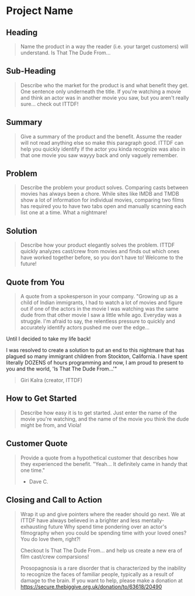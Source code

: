 # Project Name #

<!-- 
> This material was originally posted [here](http://www.quora.com/What-is-Amazons-approach-to-product-development-and-product-management). It is reproduced here for posterities sake.

There is an approach called "working backwards" that is widely used at Amazon. They work backwards from the customer, rather than starting with an idea for a product and trying to bolt customers onto it. While working backwards can be applied to any specific product decision, using this approach is especially important when developing new products or features.

For new initiatives a product manager typically starts by writing an internal press release announcing the finished product. The target audience for the press release is the new/updated product's customers, which can be retail customers or internal users of a tool or technology. Internal press releases are centered around the customer problem, how current solutions (internal or external) fail, and how the new product will blow away existing solutions.

If the benefits listed don't sound very interesting or exciting to customers, then perhaps they're not (and shouldn't be built). Instead, the product manager should keep iterating on the press release until they've come up with benefits that actually sound like benefits. Iterating on a press release is a lot less expensive than iterating on the product itself (and quicker!).

If the press release is more than a page and a half, it is probably too long. Keep it simple. 3-4 sentences for most paragraphs. Cut out the fat. Don't make it into a spec. You can accompany the press release with a FAQ that answers all of the other business or execution questions so the press release can stay focused on what the customer gets. My rule of thumb is that if the press release is hard to write, then the product is probably going to suck. Keep working at it until the outline for each paragraph flows. 

Oh, and I also like to write press-releases in what I call "Oprah-speak" for mainstream consumer products. Imagine you're sitting on Oprah's couch and have just explained the product to her, and then you listen as she explains it to her audience. That's "Oprah-speak", not "Geek-speak".

Once the project moves into development, the press release can be used as a touchstone; a guiding light. The product team can ask themselves, "Are we building what is in the press release?" If they find they're spending time building things that aren't in the press release (overbuilding), they need to ask themselves why. This keeps product development focused on achieving the customer benefits and not building extraneous stuff that takes longer to build, takes resources to maintain, and doesn't provide real customer benefit (at least not enough to warrant inclusion in the press release).
 -->
 
## Heading ##
  > Name the product in a way the reader (i.e. your target customers) will understand.
  > Is That The Dude From...

## Sub-Heading ##
  > Describe who the market for the product is and what benefit they get. One sentence only underneath the title.
  > If you're watching a movie and think an actor was in another movie you saw, but you aren't really sure... check out ITTDF!

## Summary ##
  > Give a summary of the product and the benefit. Assume the reader will not read anything else so make this paragraph good.
  > ITTDF can help you quickly identify if the actor you kinda recognize was also in that one movie you saw wayyy back and only vaguely remember.

## Problem ##
  > Describe the problem your product solves.
  > Comparing casts between movies has always been a chore. While sites like IMDB and TMDB show a lot of information for individual movies, comparing two films has required you to have two tabs open and manually scanning each list one at a time. What a nightmare!

## Solution ##
  > Describe how your product elegantly solves the problem.
  > ITTDF quickly analyzes cast/crew from movies and finds out which ones have worked together before, so you don't have to! Welcome to the future!

## Quote from You ##
  > A quote from a spokesperson in your company.
  > "Growing up as a child of Indian immigrants, I had to watch a lot of movies and figure out if one of the actors in the movie I was watching was the same dude from that other movie I saw a little while ago. Everyday was a struggle. I'm afraid to say, the relentless pressure to quickly and accurately identify actors pushed me over the edge...

  Until I decided to take my life back! 

  I was resolved to create a solution to put an end to this nightmare that has plagued so many immigrant children from Stockton, California. I have spent literally DOZENS of hours programming and now, I am proud to present to you and the world, 'Is That The Dude From...'"
  > Giri Kalra (creator, ITTDF)

## How to Get Started ##
  > Describe how easy it is to get started.
  > Just enter the name of the movie you're watching, and the name of the movie you think the dude might be from, and Viola!

## Customer Quote ##
  > Provide a quote from a hypothetical customer that describes how they experienced the benefit.
  > "Yeah... It definitely came in handy that one time."
  > - Dave C.

## Closing and Call to Action ##
  > Wrap it up and give pointers where the reader should go next.
  > We at ITTDF have always believed in a brighter and less mentally-exhausting future
  > Why spend time pondering over an actor's filmography when you could be spending time with your loved ones?
  > You do love them, right?!
  >
  > Checkout Is That The Dude From... and help us create a new era of film cast/crew comparsions!
  >
  > 
  > 
  > Prosopagnosia is a rare disorder that is characterized by the inability to recognize the faces of familiar people, typically as a result of damage to the brain.
  > If you want to help, please make a donation at https://secure.thebiggive.org.uk/donation/to/63618/20490